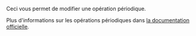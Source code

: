 Ceci vous permet de modifier une opération périodique.

Plus d'informations sur les opérations périodiques dans [la documentation officielle](https://firefly-iii.readthedocs.io/en/latest/advanced/recurring.html).